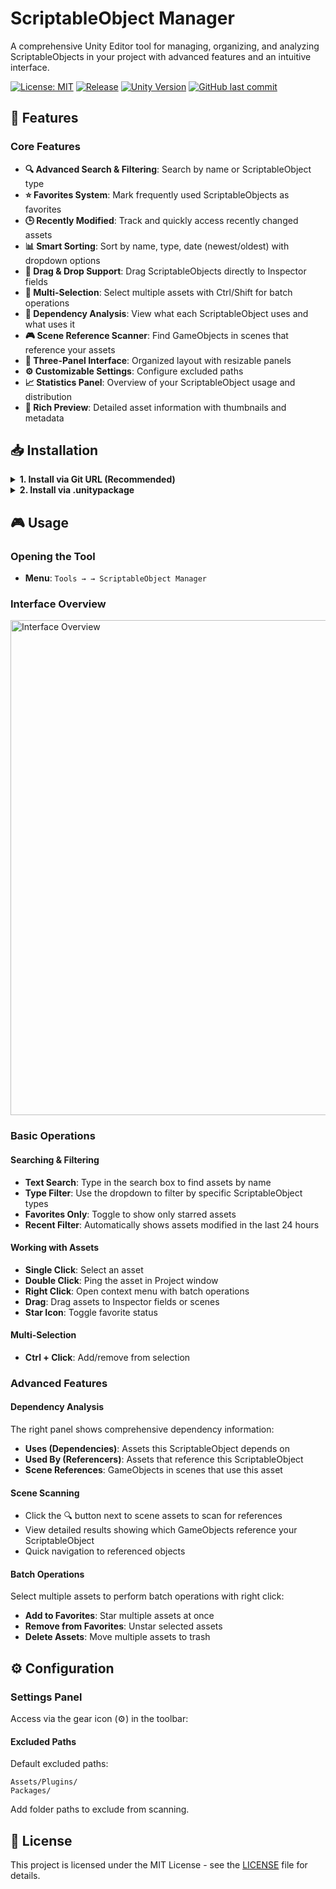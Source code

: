 # ScriptableObject Manager

A comprehensive Unity Editor tool for managing, organizing, and analyzing ScriptableObjects in your project with advanced features and an intuitive interface.

[![License: MIT](https://img.shields.io/badge/License-MIT-blue.svg)](https://opensource.org/licenses/MIT)
[![Release](https://img.shields.io/github/v/release/Alaxxxx/ScriptableManager?style=flat-square)](https://github.com/Alaxxxx/ScriptableManager/releases)
[![Unity Version](https://img.shields.io/badge/Unity-2021.3%2B-green.svg)](https://unity3d.com/get-unity/download)
[![GitHub last commit](https://img.shields.io/github/last-commit/Alaxxxx/ScriptableManager)](https://github.com/Alaxxxx/ScriptableManager/commits/main)


## 🚀 Features

### Core Features

- **🔍 Advanced Search & Filtering**: Search by name or ScriptableObject type
- **⭐ Favorites System**: Mark frequently used ScriptableObjects as favorites
- **🕒 Recently Modified**: Track and quickly access recently changed assets
- **📊 Smart Sorting**: Sort by name, type, date (newest/oldest) with dropdown options
- **🎯 Drag & Drop Support**: Drag ScriptableObjects directly to Inspector fields
- **📁 Multi-Selection**: Select multiple assets with Ctrl/Shift for batch operations
- **🔗 Dependency Analysis**: View what each ScriptableObject uses and what uses it
- **🎮 Scene Reference Scanner**: Find GameObjects in scenes that reference your assets
- **📱 Three-Panel Interface**: Organized layout with resizable panels
- **⚙️ Customizable Settings**: Configure excluded paths
- **📈 Statistics Panel**: Overview of your ScriptableObject usage and distribution
- **🎨 Rich Preview**: Detailed asset information with thumbnails and metadata

## 📥 Installation

<details>
<summary><strong>1. Install via Git URL (Recommended)</strong></summary>
<br>

This method installs the package directly from GitHub and allows you to update it easily.

1. In Unity, open the **Package Manager** (`Window > Package Manager`).
2. Click the **+** button and select **"Add package from git URL..."**.
3. Enter the following URL and click "Add":
   ```
   https://github.com/Alaxxxx/SriptableManager.git
   ```

</details>

<details>
<summary><strong>2. Install via .unitypackage</strong></summary>
<br>

Ideal if you prefer a specific, stable version of the asset.

1. Go to the [**Releases**](https://github.com/Alaxxxx/SriptableManager/releases) page.
2. Download the `.unitypackage` file from the latest release.
3. In your Unity project, go to **`Assets > Import Package > Custom Package...`** and select the downloaded file.

</details>

## 🎮 Usage

### Opening the Tool

- **Menu**: `Tools → → ScriptableObject Manager`

### Interface Overview

<img width="1191" height="792" alt="Interface Overview" src="https://github.com/user-attachments/assets/ca5e8912-bcc8-4a69-95a2-d31609a0df3e" />

### Basic Operations

#### Searching & Filtering

- **Text Search**: Type in the search box to find assets by name
- **Type Filter**: Use the dropdown to filter by specific ScriptableObject types
- **Favorites Only**: Toggle to show only starred assets
- **Recent Filter**: Automatically shows assets modified in the last 24 hours

#### Working with Assets

- **Single Click**: Select an asset
- **Double Click**: Ping the asset in Project window
- **Right Click**: Open context menu with batch operations
- **Drag**: Drag assets to Inspector fields or scenes
- **Star Icon**: Toggle favorite status

#### Multi-Selection

- **Ctrl + Click**: Add/remove from selection

### Advanced Features

#### Dependency Analysis

The right panel shows comprehensive dependency information:

- **Uses (Dependencies)**: Assets this ScriptableObject depends on
- **Used By (Referencers)**: Assets that reference this ScriptableObject
- **Scene References**: GameObjects in scenes that use this asset

#### Scene Scanning

- Click the 🔍 button next to scene assets to scan for references
- View detailed results showing which GameObjects reference your ScriptableObject
- Quick navigation to referenced objects

#### Batch Operations

Select multiple assets to perform batch operations with right click:

- **Add to Favorites**: Star multiple assets at once
- **Remove from Favorites**: Unstar selected assets
- **Delete Assets**: Move multiple assets to trash

## ⚙️ Configuration

### Settings Panel

Access via the gear icon (⚙️) in the toolbar:

#### Excluded Paths

Default excluded paths:

```
Assets/Plugins/
Packages/
```

Add folder paths to exclude from scanning.

## 📄 License

This project is licensed under the MIT License - see the [LICENSE](LICENSE) file for details.
